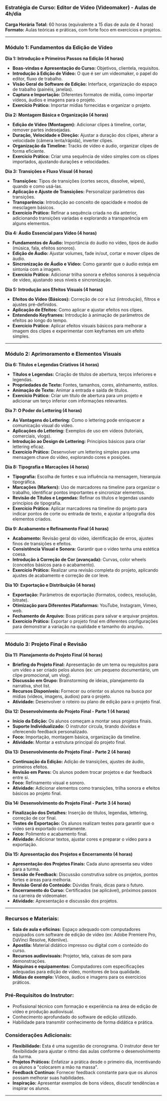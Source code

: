 

### Estratégia de Curso: Editor de Vídeo (Videomaker) - Aulas de 4h/dia

**Carga Horária Total:** 60 horas (equivalente a 15 dias de aula de 4 horas)
**Formato:** Aulas teóricas e práticas, com forte foco em exercícios e projetos.

---

### **Módulo 1: Fundamentos da Edição de Vídeo**

**Dia 1: Introdução e Primeiros Passos na Edição (4 horas)**
*   **Boas-vindas e Apresentação do Curso:** Objetivos, clientela, requisitos.
*   **Introdução à Edição de Vídeo:** O que é ser um videomaker, o papel do editor, fluxo de trabalho.
*   **Visão Geral do Software de Edição:** Interface, organização do espaço de trabalho (painéis, janelas).
*   **Captura e Importação:** Diferentes formatos de mídia, como importar vídeos, áudios e imagens para o projeto.
*   **Exercício Prático:** Importar mídias fornecidas e organizar o projeto.

**Dia 2: Montagem Básica e Organização (4 horas)**
*   **Edição de Vídeo (Montagem):** Adicionar clipes à timeline, cortar, remover partes indesejadas.
*   **Duração, Velocidade e Direção:** Ajustar a duração dos clipes, alterar a velocidade (câmera lenta/rápida), inverter clipes.
*   **Organização da Timeline:** Tracks de vídeo e áudio, organizar clipes de forma eficiente.
*   **Exercício Prático:** Criar uma sequência de vídeo simples com os clipes importados, ajustando durações e velocidades.

**Dia 3: Transições e Fluxo Visual (4 horas)**
*   **Transições:** Tipos de transições (cortes secos, dissolve, wipes), quando e como usá-las.
*   **Aplicação e Ajuste de Transições:** Personalizar parâmetros das transições.
*   **Transparência:** Introdução ao conceito de opacidade e modos de mesclagem básicos.
*   **Exercício Prático:** Refinar a sequência criada no dia anterior, adicionando transições variadas e explorando a transparência em alguns elementos.

**Dia 4: Áudio Essencial para Vídeo (4 horas)**
*   **Fundamentos de Áudio:** Importância do áudio no vídeo, tipos de áudio (música, fala, efeitos sonoros).
*   **Edição de Áudio:** Ajustar volumes, fade in/out, cortar e mover clipes de áudio.
*   **Sincronização de Áudio e Vídeo:** Como garantir que o áudio esteja em sintonia com a imagem.
*   **Exercício Prático:** Adicionar trilha sonora e efeitos sonoros à sequência de vídeo, ajustando seus níveis e sincronização.

**Dia 5: Introdução aos Efeitos Visuais (4 horas)**
*   **Efeitos do Vídeo (Básicos):** Correção de cor e luz (introdução), filtros e ajustes pré-definidos.
*   **Aplicação de Efeitos:** Como aplicar e ajustar efeitos nos clipes.
*   **Entendendo Keyframes:** Introdução à animação de parâmetros de efeitos ao longo do tempo.
*   **Exercício Prático:** Aplicar efeitos visuais básicos para melhorar a imagem dos clipes e experimentar com keyframes em um efeito simples.

---

### **Módulo 2: Aprimoramento e Elementos Visuais**

**Dia 6: Títulos e Legendas Criativos (4 horas)**
*   **Títulos e Legendas:** Criação de títulos de abertura, terços inferiores e legendas.
*   **Propriedades de Texto:** Fontes, tamanhos, cores, alinhamento, estilos.
*   **Animação de Texto:** Animar a entrada e saída de títulos.
*   **Exercício Prático:** Criar um título de abertura para um projeto e adicionar um terço inferior com informações relevantes.

**Dia 7: O Poder do Lettering (4 horas)**
*   **As Vantagens do Lettering:** Como o lettering pode enriquecer a comunicação visual do vídeo.
*   **Aplicações do Lettering:** Exemplos de uso em vídeos (tutoriais, comerciais, vlogs).
*   **Introdução ao Design de Lettering:** Princípios básicos para criar lettering eficaz.
*   **Exercício Prático:** Desenvolver um lettering simples para uma mensagem chave do vídeo, explorando cores e posições.

**Dia 8: Tipografia e Marcações (4 horas)**
*   **Tipografia:** Escolha de fontes e sua influência na mensagem, hierarquia tipográfica.
*   **Marcações (Markers):** Uso de marcadores na timeline para organizar o trabalho, identificar pontos importantes e sincronizar elementos.
*   **Revisão de Títulos e Legendas:** Refinar os títulos e legendas usando princípios de tipografia.
*   **Exercício Prático:** Aplicar marcadores na timeline do projeto para indicar pontos de corte ou entrada de texto, e ajustar a tipografia dos elementos criados.

**Dia 9: Acabamento e Refinamento Final (4 horas)**
*   **Acabamento:** Revisão geral do vídeo, identificação de erros, ajustes finos de transições e efeitos.
*   **Consistência Visual e Sonora:** Garantir que o vídeo tenha uma estética coesa.
*   **Introdução à Correção de Cor (avançada):** Curvas, color wheels (conceitos básicos para o acabamento).
*   **Exercício Prático:** Realizar uma revisão completa do projeto, aplicando ajustes de acabamento e correção de cor leve.

**Dia 10: Exportação e Distribuição (4 horas)**
*   **Exportação:** Parâmetros de exportação (formatos, codecs, resolução, bitrate).
*   **Otimização para Diferentes Plataformas:** YouTube, Instagram, Vimeo, web.
*   **Fechamento de Arquivo:** Boas práticas para salvar e arquivar projetos.
*   **Exercício Prático:** Exportar o projeto final em diferentes configurações para demonstrar a variação na qualidade e tamanho do arquivo.

---

### **Módulo 3: Projeto Final e Revisão**

**Dia 11: Planejamento do Projeto Final (4 horas)**
*   **Briefing do Projeto Final:** Apresentação de um tema ou requisitos para um vídeo a ser criado pelos alunos (ex: um pequeno documentário, um clipe promocional, um vlog).
*   **Discussão em Grupo:** Brainstorming de ideias, planejamento da narrativa, shot list.
*   **Recursos Disponíveis:** Fornecer ou orientar os alunos na busca por mídias (vídeos, imagens, áudios) para o projeto.
*   **Atividade:** Desenvolver o roteiro ou plano de edição para o projeto final.

**Dia 12: Desenvolvimento do Projeto Final - Parte 1 (4 horas)**
*   **Início da Edição:** Os alunos começam a montar seus projetos finais.
*   **Suporte Individualizado:** O instrutor circula, tirando dúvidas e oferecendo feedback personalizado.
*   **Foco:** Importação, montagem básica, organização da timeline.
*   **Atividade:** Montar a estrutura principal do projeto final.

**Dia 13: Desenvolvimento do Projeto Final - Parte 2 (4 horas)**
*   **Continuação da Edição:** Adição de transições, ajustes de áudio, primeiros efeitos.
*   **Revisão em Pares:** Os alunos podem trocar projetos e dar feedback entre si.
*   **Foco:** Refinamento visual e sonoro.
*   **Atividade:** Adicionar elementos como transições, trilha sonora e efeitos básicos ao projeto final.

**Dia 14: Desenvolvimento do Projeto Final - Parte 3 (4 horas)**
*   **Finalização dos Detalhes:** Inserção de títulos, legendas, lettering, correção de cor final.
*   **Testes de Exportação:** Os alunos realizam testes para garantir que o vídeo será exportado corretamente.
*   **Foco:** Polimento e acabamento final.
*   **Atividade:** Adicionar textos, ajustar cores e preparar o vídeo para a exportação.

**Dia 15: Apresentação dos Projetos e Encerramento (4 horas)**
*   **Apresentação dos Projetos Finais:** Cada aluno apresenta seu vídeo para a turma.
*   **Sessão de Feedback:** Discussão construtiva sobre os projetos, pontos fortes e áreas para melhoria.
*   **Revisão Geral do Conteúdo:** Dúvidas finais, dicas para o futuro.
*   **Encerramento do Curso:** Certificados (se aplicável), próximos passos na carreira de videomaker.
*   **Atividade:** Apresentação e discussão dos projetos.

---

### **Recursos e Materiais:**

*   **Sala de aula e oficinas:** Espaço adequado com computadores equipados com software de edição de vídeo (ex: Adobe Premiere Pro, DaVinci Resolve, Kdenlive).
*   **Apostila:** Material didático impresso ou digital com o conteúdo do curso.
*   **Recursos audiovisuais:** Projetor, tela, caixas de som para demonstrações.
*   **Máquinas e equipamentos:** Computadores com especificações adequadas para edição de vídeo, monitores de boa qualidade.
*   **Mídias de exemplo:** Vídeos, áudios e imagens para os exercícios práticos.

### **Pré-Requisitos do Instrutor:**

*   Profissional técnico com formação e experiência na área de edição de vídeo e produção audiovisual.
*   Conhecimento aprofundado do software de edição utilizado.
*   Habilidade para transmitir conhecimento de forma didática e prática.

### **Considerações Adicionais:**

*   **Flexibilidade:** Esta é uma sugestão de cronograma. O instrutor deve ter flexibilidade para ajustar o ritmo das aulas conforme o desenvolvimento da turma.
*   **Projetos Práticos:** Enfatizar a prática desde o primeiro dia, incentivando os alunos a "colocarem a mão na massa".
*   **Feedback Contínuo:** Fornecer feedback constante para que os alunos possam melhorar suas habilidades.
*   **Inspiração:** Apresentar exemplos de bons vídeos, discutir tendências e inspirar os alunos.

---
